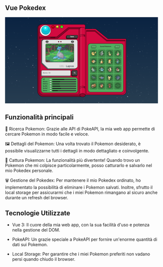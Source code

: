 
## Vue Pokedex

![App Screenshot](public/Screenshot.PNG)

## Funzionalità principali

  🔎 Ricerca Pokemon: Grazie alle API di PokeAPI, la mia web app permette di cercare Pokemon in modo facile e veloce.

  🖼️ Dettagli del Pokemon: Una volta trovato il Pokemon desiderato, è possibile visualizzarne tutti i dettagli in modo dettagliato e coinvolgente.

  📸 Cattura Pokemon: La funzionalità più divertente! Quando trovo un Pokemon che mi colpisce particolarmente, posso catturarlo e salvarlo nel mio Pokedex personale.

  🗑️ Gestione del Pokedex: Per mantenere il mio Pokedex ordinato, ho implementato la possibilità di eliminare i Pokemon salvati. Inoltre, sfrutto il local storage per assicurarmi che i miei Pokemon rimangano al sicuro anche durante un refresh del browser.

## Tecnologie Utilizzate

- Vue 3: Il cuore della mia web app, con la sua facilità d'uso e potenza nella gestione del DOM.

- PokeAPI: Un grazie speciale a PokeAPI per fornire un'enorme quantità di dati sui Pokemon.

- Local Storage: Per garantire che i miei Pokemon preferiti non vadano persi quando chiudo il browser.
